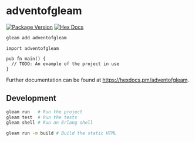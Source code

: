 # adventofgleam

[![Package Version](https://img.shields.io/hexpm/v/adventofgleam)](https://hex.pm/packages/adventofgleam)
[![Hex Docs](https://img.shields.io/badge/hex-docs-ffaff3)](https://hexdocs.pm/adventofgleam/)

```sh
gleam add adventofgleam
```
```gleam
import adventofgleam

pub fn main() {
  // TODO: An example of the project in use
}
```

Further documentation can be found at <https://hexdocs.pm/adventofgleam>.

## Development

```sh
gleam run   # Run the project
gleam test  # Run the tests
gleam shell # Run an Erlang shell
```

```sh
gleam run -m build # Build the static HTML
```
